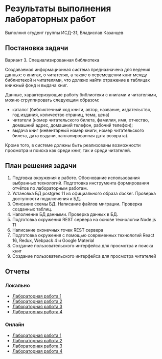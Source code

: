 # Результаты выполнения лабораторных работ
Выполнил студент группы ИСД-31, Владислав Казанцев

## Постановка задачи
Вариант 3. Специализированная библиотека

Создаваемая информационная система предназначена для ведения данных:
о книгах, о читателях, а также о перемещении книг между библиотекой и читателями, что должно найти отражение в таблицах книжный фонд и выдача книг.

Данные, характеризующие работу библиотеки с книгами и читателями, можно сгруппировать следующим образом:
* каталог (библиотечный код книги, автор, название, издательство, год издания, количество страниц, тема, цена)
* читатели (номер читательского билета, фамилия, имя, отчество, домашний адрес, домашний телефон, рабочий телефон);
* выдача книг (инвентарный номер книги, номер читательского билета, дата выдачи, запланированная дата возврата).


Кроме того, в системе должны быть реализованы возможности просмотра и поиска как среди книг, так и среди читателей.


## План решения задачи
1. Подговка окружения к работе. Обоснование использования выбранных технологий. Подготовка инструмента формирования отчётов по лабораторным работам.
2. Установка БД postgres 11 из официального образа docker. Проверка доступности подключения к БД.
3. Описание схемы БД. Написание файлов миграции. Проверка созданных таблиц.
4. Наполнение БД данными. Проверка данных в БД.
5. Подготовка окружения REST сервера на основе технологии Node.js 11
6. Написание оконечных точек REST сервера
7. Подготовка окружения с помощью современных технологий React 16, Redux, Webpack 4 и Google Material
8. Создание пользовательского интерфейса для просмотра и поиска книг
9. Создание пользовательского интерфейса для просмотра читателей

## Отчеты
### Локально
* [Лабораторная работа 1](lab1.html)
* [Лабораторная работа 2](lab2.html)
* [Лабораторная работа 3](lab3.html)
* [Лабораторная работа 4](lab4.html)

### Онлайн
* [Лабораторная работа 1](https://github.com/specialistvlad/dut-db-organization-and-knowledges/blob/master/results/lab1.md)
* [Лабораторная работа 2](https://github.com/specialistvlad/dut-db-organization-and-knowledges/blob/master/results/lab2.md)
* [Лабораторная работа 3](https://github.com/specialistvlad/dut-db-organization-and-knowledges/blob/master/results/lab3.md)
* [Лабораторная работа 4](https://github.com/specialistvlad/dut-db-organization-and-knowledges/blob/master/results/lab4.md)
